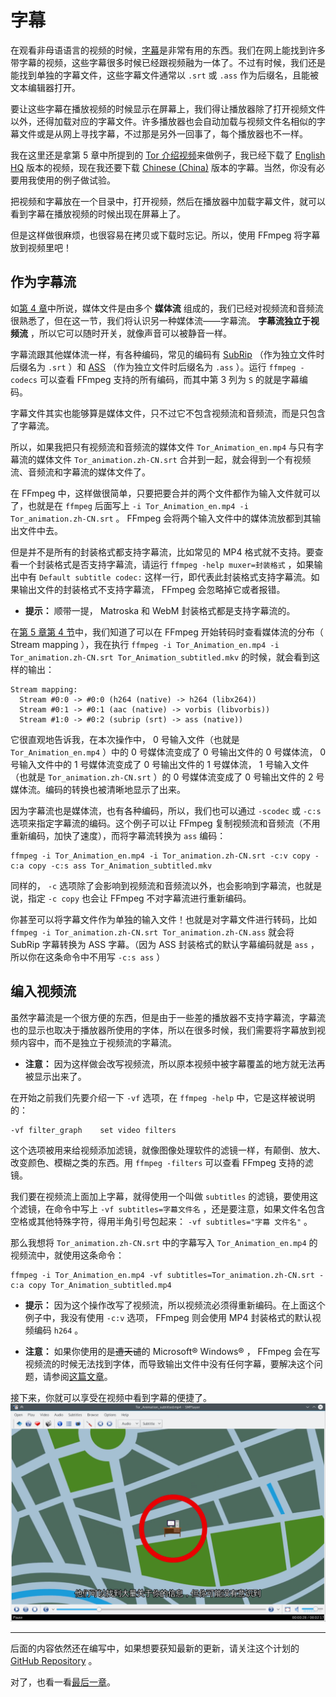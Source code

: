 # 字幕

在观看非母语语言的视频的时候，[字幕](https://zh.wikipedia.org/wiki/%E5%AD%97%E5%B9%95)是非常有用的东西。我们在网上能找到许多带字幕的视频，这些字幕很多时候已经跟视频融为一体了。不过有时候，我们还是能找到单独的字幕文件，这些字幕文件通常以 `.srt` 或 `.ass` 作为后缀名，且能被文本编辑器打开。

要让这些字幕在播放视频的时候显示在屏幕上，我们得让播放器除了打开视频文件以外，还得加载对应的字幕文件。许多播放器也会自动加载与视频文件名相似的字幕文件或是从网上寻找字幕，不过那是另外一回事了，每个播放器也不一样。

我在这里还是拿第 5 章中所提到的 [Tor 介绍视频](https://blog.torproject.org/blog/releasing-tor-animation)来做例子，我已经下载了 [English HQ](https://media.torproject.org/video/2015-03-animation/HQ/Tor_Animation_en.mp4) 版本的视频，现在我还要下载 [Chinese (China)](https://media.torproject.org/video/2015-03-animation/subs/Tor_animation.zh-CN.srt) 版本的字幕。当然，你没有必要用我使用的例子做试验。

把视频和字幕放在一个目录中，打开视频，然后在播放器中加载字幕文件，就可以看到字幕在播放视频的时候出现在屏幕上了。

但是这样做很麻烦，也很容易在拷贝或下载时忘记。所以，使用 FFmpeg 将字幕放到视频里吧！

<a name="as-subtitle-stream"></a>
## 作为字幕流

如[第 4 章](04-media-file-structure.md)中所说，媒体文件是由多个 **媒体流** 组成的，我们已经对视频流和音频流很熟悉了，但在这一节，我们将认识另一种媒体流——字幕流。 **字幕流独立于视频流** ，所以它可以随时开关，就像声音可以被静音一样。

字幕流跟其他媒体流一样，有各种编码，常见的编码有 [SubRip](https://en.wikipedia.org/wiki/SubRip) （作为独立文件时后缀名为 `.srt` ）和 [ASS](https://zh.wikipedia.org/wiki/SubStation_Alpha#Advanced_SubStation_Alpha.EF.BC.88ASS.E5.AD.97.E5.B9.95.EF.BC.89) （作为独立文件时后缀名为 `.ass` ）。运行 `ffmpeg -codecs` 可以查看 FFmpeg 支持的所有编码，而其中第 3 列为 `S` 的就是字幕编码。

字幕文件其实也能够算是媒体文件，只不过它不包含视频流和音频流，而是只包含了字幕流。

所以，如果我把只有视频流和音频流的媒体文件 `Tor_Animation_en.mp4` 与只有字幕流的媒体文件 `Tor_animation.zh-CN.srt` 合并到一起，就会得到一个有视频流、音频流和字幕流的媒体文件了。

在 FFmpeg 中，这样做很简单，只要把要合并的两个文件都作为输入文件就可以了，也就是在 `ffmpeg` 后面写上 `-i Tor_Animation_en.mp4 -i Tor_animation.zh-CN.srt` 。 FFmpeg 会将两个输入文件中的媒体流放都到其输出文件中去。

但是并不是所有的封装格式都支持字幕流，比如常见的 MP4 格式就不支持。要查看一个封装格式是否支持字幕流，请运行 `ffmpeg -help muxer=封装格式` ，如果输出中有 `Default subtitle codec:` 这样一行，即代表此封装格式支持字幕流。如果输出文件的封装格式不支持字幕流， FFmpeg 会忽略掉它或者报错。

-	 **提示：** 顺带一提， Matroska 和 WebM 封装格式都是支持字幕流的。

在[第 5 章第 4 节](05-start-converting.md#learn-to-look-output)中，我们知道了可以在 FFmpeg 开始转码时查看媒体流的分布（ Stream mapping ），我在执行 `ffmpeg -i Tor_Animation_en.mp4 -i Tor_animation.zh-CN.srt Tor_Animation_subtitled.mkv` 的时候，就会看到这样的输出：

	Stream mapping:
	  Stream #0:0 -> #0:0 (h264 (native) -> h264 (libx264))
	  Stream #0:1 -> #0:1 (aac (native) -> vorbis (libvorbis))
	  Stream #1:0 -> #0:2 (subrip (srt) -> ass (native))

它很直观地告诉我，在本次操作中， 0 号输入文件（也就是 `Tor_Animation_en.mp4` ）中的 0 号媒体流变成了 0 号输出文件的 0 号媒体流， 0 号输入文件中的 1 号媒体流变成了 0 号输出文件的 1 号媒体流， 1 号输入文件（也就是 `Tor_animation.zh-CN.srt` ）的 0 号媒体流变成了 0 号输出文件的 2 号媒体流。编码的转换也被清晰地显示了出来。

因为字幕流也是媒体流，也有各种编码，所以，我们也可以通过 `-scodec` 或 `-c:s` 选项来指定字幕流的编码。这个例子可以让 FFmpeg 复制视频流和音频流（不用重新编码，加快了速度），而将字幕流转换为 `ass` 编码：

	ffmpeg -i Tor_Animation_en.mp4 -i Tor_animation.zh-CN.srt -c:v copy -c:a copy -c:s ass Tor_Animation_subtitled.mkv

同样的， `-c` 选项除了会影响到视频流和音频流以外，也会影响到字幕流，也就是说，指定 `-c copy` 也会让 FFmpeg 不对字幕流进行重新编码。

你甚至可以将字幕文件作为单独的输入文件！也就是对字幕文件进行转码，比如 `ffmpeg -i Tor_animation.zh-CN.srt Tor_animation.zh-CN.ass` 就会将 SubRip 字幕转换为 ASS 字幕。（因为 ASS 封装格式的默认字幕编码就是 `ass` ，所以你在这条命令中不用写 `-c:s ass` ）

<a name="encode-to-video"></a>
## 编入视频流

虽然字幕流是一个很方便的东西，但是由于一些差的播放器不支持字幕流，字幕流也的显示也取决于播放器所使用的字体，所以在很多时候，我们需要将字幕放到视频内容中，而不是独立于视频流的字幕流。

-	 **注意：** 因为这样做会改写视频流，所以原本视频中被字幕覆盖的地方就无法再被显示出来了。

在开始之前我们先要介绍一下 `-vf` 选项，在 `ffmpeg -help` 中，它是这样被说明的：

	-vf filter_graph    set video filters

这个选项被用来给视频添加滤镜，就像图像处理软件的滤镜一样，有颠倒、放大、改变颜色、模糊之类的东西。用 `ffmpeg -filters` 可以查看 FFmpeg 支持的滤镜。

我们要在视频流上面加上字幕，就得使用一个叫做 `subtitles` 的滤镜，要使用这个滤镜，在命令中写上 `-vf subtitles=字幕文件名` ，还是要注意，如果文件名包含空格或其他特殊字符，得用半角引号包起来： `-vf subtitles="字幕 文件名"` 。

那么我想将 `Tor_animation.zh-CN.srt` 中的字幕写入 `Tor_Animation_en.mp4` 的视频流中，就使用这条命令：

	ffmpeg -i Tor_Animation_en.mp4 -vf subtitles=Tor_animation.zh-CN.srt -c:a copy Tor_Animation_subtitled.mp4

-	 **提示：** 因为这个操作改写了视频流，所以视频流必须得重新编码。在上面这个例子中，我没有使用 `-c:v` 选项， FFmpeg 则会使用 MP4 封装格式的默认视频编码 `h264` 。

-	 **注意：** 如果你使用的是~~遭天谴~~的 Microsoft&reg; Windows&reg; ， FFmpeg 会在写视频流的时候无法找到字体，而导致输出文件中没有任何字幕，要解决这个问题，请参阅[这篇文章](etc/fontconfig-windows/README.md)。

接下来，你就可以享受在视频中看到字幕的便捷了。  
![SMPlayer 正在播放带字幕的视频](image/video-with-subtitles.png)

-----------------------

后面的内容依然还在编写中，如果想要获知最新的更新，请关注这个计划的 [GitHub Repository](https://github.com/FiveYellowMice/how-to-convert-videos-with-ffmpeg-zh) 。

对了，也看一看[最后一章](10-write-in-end.md)。

